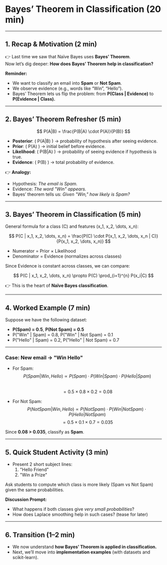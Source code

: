 # Bayes’ Theorem in Classification (20 min)

---

## 1. Recap & Motivation (2 min)

👉 Last time we saw that Naïve Bayes uses **Bayes’ Theorem**.  
Now let’s dig deeper: **How does Bayes’ Theorem help in classification?**

**Reminder:**  
- We want to classify an email into **Spam** or **Not Spam**.  
- We observe evidence (e.g., words like “Win”, “Hello”).  
- Bayes’ Theorem lets us flip the problem: from **P(Class | Evidence)** to **P(Evidence | Class).**

---

## 2. Bayes’ Theorem Refresher (5 min)

$$
P(A|B) = \frac{P(B|A) \cdot P(A)}{P(B)}
$$

- **Posterior**: \( P(A|B) \) → probability of hypothesis after seeing evidence.  
- **Prior**: \( P(A) \) → initial belief before evidence.  
- **Likelihood**: \( P(B|A) \) → probability of seeing evidence if hypothesis is true.  
- **Evidence**: \( P(B) \) → total probability of evidence.  

👉 **Analogy:**  
- Hypothesis: *The email is Spam.*  
- Evidence: *The word "Win" appears.*  
- Bayes’ theorem tells us: *Given "Win," how likely is Spam?*

---

## 3. Bayes’ Theorem in Classification (5 min)

General formula for a class \(C\) and features \(x_1, x_2, \dots, x_n\):

$$
P(C | x_1, x_2, \dots, x_n) = \frac{P(C) \cdot P(x_1, x_2, \dots, x_n | C)}{P(x_1, x_2, \dots, x_n)}
$$

- Numerator = Prior × Likelihood  
- Denominator = Evidence (normalizes across classes)  

Since Evidence is constant across classes, we can compare:

$$
P(C | x_1, x_2, \dots, x_n) \propto P(C) \prod_{i=1}^{n} P(x_i|C)
$$

👉 This is the heart of **Naïve Bayes classification**.

---

## 4. Worked Example (7 min)

Suppose we have the following dataset:

- **P(Spam) = 0.5**, **P(Not Spam) = 0.5**  
- P("Win" | Spam) = 0.8, P("Win" | Not Spam) = 0.1  
- P("Hello" | Spam) = 0.2, P("Hello" | Not Spam) = 0.7  

---

### Case: New email → "Win Hello"

- For Spam:  
$$
P(Spam | Win, Hello) \propto P(Spam) \cdot P(Win|Spam) \cdot P(Hello|Spam)
$$  
$$
= 0.5 \times 0.8 \times 0.2 = 0.08
$$

- For Not Spam:  
$$
P(NotSpam | Win, Hello) \propto P(NotSpam) \cdot P(Win|NotSpam) \cdot P(Hello|NotSpam)
$$ 
$$
= 0.5 \times 0.1 \times 0.7 = 0.035
$$

 Since **0.08 > 0.035**, classify as **Spam**.

---

## 5. Quick Student Activity (3 min)

- Present 2 short subject lines:  
  1. "Hello Friend"  
  2. "Win a Prize"  

Ask students to compute which class is more likely (Spam vs Not Spam) given the same probabilities.  

**Discussion Prompt:**  
- What happens if both classes give *very small probabilities*?  
- How does Laplace smoothing help in such cases? (tease for later)

---

## 6. Transition (1–2 min)

- We now understand **how Bayes’ Theorem is applied in classification.**  
- Next, we’ll move into **implementation examples** (with datasets and scikit-learn).

